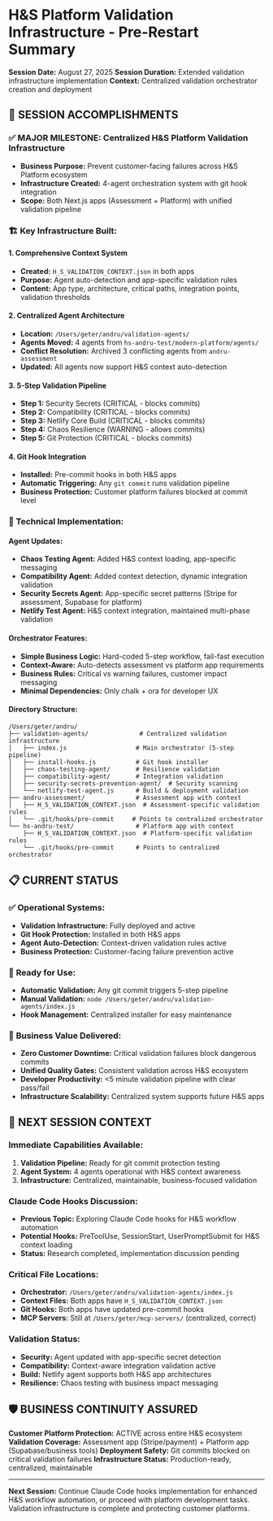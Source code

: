 # H&S Platform Validation Infrastructure - Pre-Restart Summary
**Session Date:** August 27, 2025
**Session Duration:** Extended validation infrastructure implementation
**Context:** Centralized validation orchestrator creation and deployment

## 🎯 SESSION ACCOMPLISHMENTS

### ✅ MAJOR MILESTONE: Centralized H&S Platform Validation Infrastructure
- **Business Purpose:** Prevent customer-facing failures across H&S Platform ecosystem
- **Infrastructure Created:** 4-agent orchestration system with git hook integration
- **Scope:** Both Next.js apps (Assessment + Platform) with unified validation pipeline

### 🏗️ Key Infrastructure Built:

#### **1. Comprehensive Context System**
- **Created:** `H_S_VALIDATION_CONTEXT.json` in both apps
- **Purpose:** Agent auto-detection and app-specific validation rules
- **Content:** App type, architecture, critical paths, integration points, validation thresholds

#### **2. Centralized Agent Architecture** 
- **Location:** `/Users/geter/andru/validation-agents/`
- **Agents Moved:** 4 agents from `hs-andru-test/modern-platform/agents/`
- **Conflict Resolution:** Archived 3 conflicting agents from `andru-assessment`
- **Updated:** All agents now support H&S context auto-detection

#### **3. 5-Step Validation Pipeline**
- **Step 1:** Security Secrets (CRITICAL - blocks commits)
- **Step 2:** Compatibility (CRITICAL - blocks commits) 
- **Step 3:** Netlify Core Build (CRITICAL - blocks commits)
- **Step 4:** Chaos Resilience (WARNING - allows commits)
- **Step 5:** Git Protection (CRITICAL - blocks commits)

#### **4. Git Hook Integration**
- **Installed:** Pre-commit hooks in both H&S apps
- **Automatic Triggering:** Any `git commit` runs validation pipeline
- **Business Protection:** Customer platform failures blocked at commit level

### 🔧 Technical Implementation:

#### **Agent Updates:**
- **Chaos Testing Agent:** Added H&S context loading, app-specific messaging
- **Compatibility Agent:** Added context detection, dynamic integration validation
- **Security Secrets Agent:** App-specific secret patterns (Stripe for assessment, Supabase for platform)
- **Netlify Test Agent:** H&S context integration, maintained multi-phase validation

#### **Orchestrator Features:**
- **Simple Business Logic:** Hard-coded 5-step workflow, fail-fast execution
- **Context-Aware:** Auto-detects assessment vs platform app requirements
- **Business Rules:** Critical vs warning failures, customer impact messaging
- **Minimal Dependencies:** Only chalk + ora for developer UX

#### **Directory Structure:**
```
/Users/geter/andru/
├── validation-agents/              # Centralized validation infrastructure
│   ├── index.js                   # Main orchestrator (5-step pipeline)
│   ├── install-hooks.js           # Git hook installer
│   ├── chaos-testing-agent/       # Resilience validation
│   ├── compatibility-agent/       # Integration validation  
│   ├── security-secrets-prevention-agent/  # Security scanning
│   └── netlify-test-agent.js      # Build & deployment validation
├── andru-assessment/              # Assessment app with context
│   ├── H_S_VALIDATION_CONTEXT.json  # Assessment-specific validation rules
│   └── .git/hooks/pre-commit     # Points to centralized orchestrator
└── hs-andru-test/                 # Platform app with context
    ├── H_S_VALIDATION_CONTEXT.json  # Platform-specific validation rules
    └── .git/hooks/pre-commit      # Points to centralized orchestrator
```

## 📋 CURRENT STATUS

### ✅ **Operational Systems:**
- **Validation Infrastructure:** Fully deployed and active
- **Git Hook Protection:** Installed in both H&S apps
- **Agent Auto-Detection:** Context-driven validation rules active
- **Business Protection:** Customer-facing failure prevention active

### 🚀 **Ready for Use:**
- **Automatic Validation:** Any git commit triggers 5-step pipeline
- **Manual Validation:** `node /Users/geter/andru/validation-agents/index.js` 
- **Hook Management:** Centralized installer for easy maintenance

### 🎯 **Business Value Delivered:**
- **Zero Customer Downtime:** Critical validation failures block dangerous commits
- **Unified Quality Gates:** Consistent validation across H&S ecosystem  
- **Developer Productivity:** <5 minute validation pipeline with clear pass/fail
- **Infrastructure Scalability:** Centralized system supports future H&S apps

## 🔄 NEXT SESSION CONTEXT

### **Immediate Capabilities Available:**
1. **Validation Pipeline:** Ready for git commit protection testing
2. **Agent System:** 4 agents operational with H&S context awareness
3. **Infrastructure:** Centralized, maintainable, business-focused validation

### **Claude Code Hooks Discussion:**
- **Previous Topic:** Exploring Claude Code hooks for H&S workflow automation
- **Potential Hooks:** PreToolUse, SessionStart, UserPromptSubmit for H&S context loading
- **Status:** Research completed, implementation discussion pending

### **Critical File Locations:**
- **Orchestrator:** `/Users/geter/andru/validation-agents/index.js`
- **Context Files:** Both apps have `H_S_VALIDATION_CONTEXT.json`
- **Git Hooks:** Both apps have updated pre-commit hooks
- **MCP Servers:** Still at `/Users/geter/mcp-servers/` (centralized, correct)

### **Validation Status:**
- **Security:** Agent updated with app-specific secret detection
- **Compatibility:** Context-aware integration validation active
- **Build:** Netlify agent supports both H&S app architectures
- **Resilience:** Chaos testing with business impact messaging

## 🛡️ BUSINESS CONTINUITY ASSURED

**Customer Platform Protection:** ACTIVE across entire H&S ecosystem
**Validation Coverage:** Assessment app (Stripe/payment) + Platform app (Supabase/business tools)
**Deployment Safety:** Git commits blocked on critical validation failures
**Infrastructure Status:** Production-ready, centralized, maintainable

---
**Next Session:** Continue Claude Code hooks implementation for enhanced H&S workflow automation, or proceed with platform development tasks. Validation infrastructure is complete and protecting customer platforms.